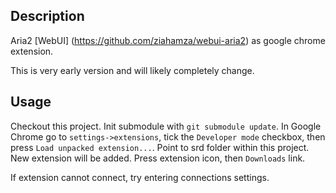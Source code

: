 ## Description

Aria2 [WebUI] (https://github.com/ziahamza/webui-aria2) as google chrome extension.

This is very early version and will likely completely change.

## Usage

Checkout this project. Init submodule with `git submodule update`. In Google Chrome go to
`settings->extensions`, tick the `Developer mode` checkbox, then press `Load unpacked extension...`.
Point to srd folder within this project. New extension will be added. Press extension icon, then
`Downloads` link.

If extension cannot connect, try entering connections settings.